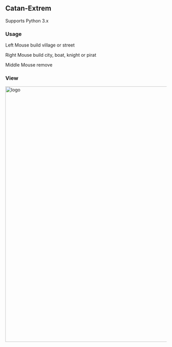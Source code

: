Catan-Extrem
-------
Supports Python 3.x


### Usage
Left Mouse build
village or street

Right Mouse build
city, boat, knight or pirat

Middle Mouse remove

### View

<img src="https://github.com/duffel90/catan-extrem/blob/master/example/view1.PNG" alt="logo" width="800">
